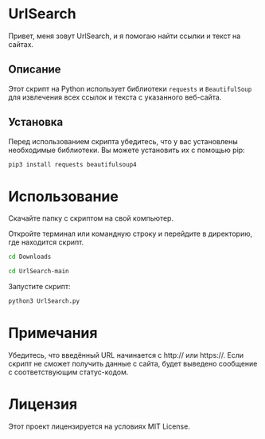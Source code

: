 # UrlSearch

Привет, меня зовут UrlSearch, и я помогаю найти ссылки и текст на сайтах.

## Описание

Этот скрипт на Python использует библиотеки `requests` и `BeautifulSoup` для извлечения всех ссылок и текста с указанного веб-сайта. 

## Установка

Перед использованием скрипта убедитесь, что у вас установлены необходимые библиотеки. Вы можете установить их с помощью pip:

```bash
pip3 install requests beautifulsoup4
```

# Использование

Скачайте папку с скриптом на свой компьютер.

Откройте терминал или командную строку и перейдите в директорию, где находится скрипт.
```bash
cd Downloads
```

```bash
cd UrlSearch-main
```

Запустите скрипт:
```bash
python3 UrlSearch.py
```

# Примечания

Убедитесь, что введённый URL начинается с http:// или https://.
Если скрипт не сможет получить данные с сайта, будет выведено сообщение с соответствующим статус-кодом.

# Лицензия
Этот проект лицензируется на условиях MIT License.
